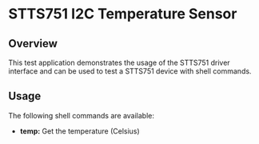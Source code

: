 # STTS751 I2C Temperature Sensor

## Overview

This test application demonstrates the usage of the STTS751 driver interface
and can be used to test a STTS751 device with shell commands.

## Usage

The following shell commands are available:
* **temp:** Get the temperature (Celsius)
